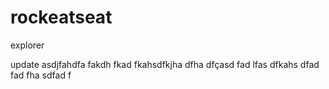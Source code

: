 # rockeatseat
 explorer 

 update asdjfahdfa fakdh fkad fkahsdfkjha dfha dfçasd
 fad lfas dfkahs dfad
 fad fha sdfad
 f

